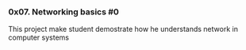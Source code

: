 ### 0x07. Networking basics #0
This project make student demostrate how he understands network in computer systems
